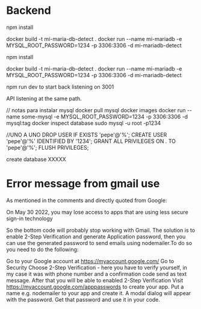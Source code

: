 # Backend

npm install

docker build -t mi-maria-db-detect .
docker run --name mi-mariadb -e MYSQL_ROOT_PASSWORD=1234 -p 3306:3306 -d mi-mariadb-detect

npm install

docker build -t mi-maria-db-detect .
docker run --name mi-mariadb -e MYSQL_ROOT_PASSWORD=1234 -p 3306:3306 -d mi-mariadb-detect

npm run dev to start back listening on 3001

API listening at the same path.

// notas para instalar mysql
docker pull mysql
docker images
docker run --name some-mysql -e MYSQL_ROOT_PASSWORD=1234  -p 3306:3306  -d mysql:tag 
docker inspect database
sudo mysql -u root -p1234

//UNO A UNO
DROP USER IF EXISTS 'pepe'@'%';
CREATE USER 'pepe'@'%' IDENTIFIED BY '1234';
GRANT ALL PRIVILEGES ON *.* TO 'pepe'@'%';
FLUSH PRIVILEGES;


create database XXXXX 

# Error message from gmail use

As mentioned in the comments and directly quoted from Google:

On May 30 2022, you may lose access to apps that are using less secure sign-in technology

So the bottom code will probably stop working with Gmail. The solution is to enable 2-Step Verification and generate Application password, then you can use the generated password to send emails using nodemailer.To do so you need to do the following:

Go to your Google account at https://myaccount.google.com/
Go to Security
Choose 2-Step Verification - here you have to verify yourself, in my case it was with phone number and a confirmation code send as text message. After that you will be able to enabled 2-Step Verification
Visit https://myaccount.google.com/apppasswords to create your app.
Put a name e.g. nodemailer to your app and create it.
A modal dialog will appear with the password. Get that password and use it in your code.
